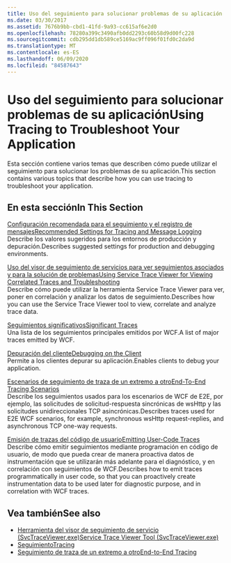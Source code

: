 ```yaml
---
title: Uso del seguimiento para solucionar problemas de su aplicación
ms.date: 03/30/2017
ms.assetid: 7676b9bb-cbd1-41fd-9a93-cc615af6e2d0
ms.openlocfilehash: 78280a399c3490afb0dd2293c60b58d9d00fc228
ms.sourcegitcommit: cdb295dd1db589ce5169ac9ff096f01fd0c2da9d
ms.translationtype: MT
ms.contentlocale: es-ES
ms.lasthandoff: 06/09/2020
ms.locfileid: "84587643"
---
```

# <a name="using-tracing-to-troubleshoot-your-application"></a><span data-ttu-id="eeafe-102">Uso del seguimiento para solucionar problemas de su aplicación</span><span class="sxs-lookup"><span data-stu-id="eeafe-102">Using Tracing to Troubleshoot Your Application</span></span>
<span data-ttu-id="eeafe-103">Esta sección contiene varios temas que describen cómo puede utilizar el seguimiento para solucionar los problemas de su aplicación.</span><span class="sxs-lookup"><span data-stu-id="eeafe-103">This section contains various topics that describe how you can use tracing to troubleshoot your application.</span></span>  
  
## <a name="in-this-section"></a><span data-ttu-id="eeafe-104">En esta sección</span><span class="sxs-lookup"><span data-stu-id="eeafe-104">In This Section</span></span>  
 [<span data-ttu-id="eeafe-105">Configuración recomendada para el seguimiento y el registro de mensajes</span><span class="sxs-lookup"><span data-stu-id="eeafe-105">Recommended Settings for Tracing and Message Logging</span></span>](recommended-settings-for-tracing-and-message-logging.md)  
 <span data-ttu-id="eeafe-106">Describe los valores sugeridos para los entornos de producción y depuración.</span><span class="sxs-lookup"><span data-stu-id="eeafe-106">Describes suggested settings for production and debugging environments.</span></span>  
  
 [<span data-ttu-id="eeafe-107">Uso del visor de seguimiento de servicios para ver seguimientos asociados y para la solución de problemas</span><span class="sxs-lookup"><span data-stu-id="eeafe-107">Using Service Trace Viewer for Viewing Correlated Traces and Troubleshooting</span></span>](using-service-trace-viewer-for-viewing-correlated-traces-and-troubleshooting.md)  
 <span data-ttu-id="eeafe-108">Describe cómo puede utilizar la herramienta Service Trace Viewer para ver, poner en correlación y analizar los datos de seguimiento.</span><span class="sxs-lookup"><span data-stu-id="eeafe-108">Describes how you can use the Service Trace Viewer tool to view, correlate and analyze trace data.</span></span>  
  
 [<span data-ttu-id="eeafe-109">Seguimientos significativos</span><span class="sxs-lookup"><span data-stu-id="eeafe-109">Significant Traces</span></span>](significant-traces.md)  
 <span data-ttu-id="eeafe-110">Una lista de los seguimientos principales emitidos por WCF.</span><span class="sxs-lookup"><span data-stu-id="eeafe-110">A list of major traces emitted by WCF.</span></span>  
  
 [<span data-ttu-id="eeafe-111">Depuración del cliente</span><span class="sxs-lookup"><span data-stu-id="eeafe-111">Debugging on the Client</span></span>](debugging-on-the-client.md)  
 <span data-ttu-id="eeafe-112">Permite a los clientes depurar su aplicación.</span><span class="sxs-lookup"><span data-stu-id="eeafe-112">Enables clients to debug your application.</span></span>  
  
 [<span data-ttu-id="eeafe-113">Escenarios de seguimiento de traza de un extremo a otro</span><span class="sxs-lookup"><span data-stu-id="eeafe-113">End-To-End Tracing Scenarios</span></span>](end-to-end-tracing-scenarios.md)  
 <span data-ttu-id="eeafe-114">Describe los seguimientos usados para los escenarios de WCF de E2E, por ejemplo, las solicitudes de solicitud-respuesta sincrónicas de wsHttp y las solicitudes unidireccionales TCP asincrónicas.</span><span class="sxs-lookup"><span data-stu-id="eeafe-114">Describes traces used for E2E WCF scenarios, for example, synchronous wsHttp request-replies, and asynchronous TCP one-way requests.</span></span>  
  
 [<span data-ttu-id="eeafe-115">Emisión de trazas del código de usuario</span><span class="sxs-lookup"><span data-stu-id="eeafe-115">Emitting User-Code Traces</span></span>](emitting-user-code-traces.md)  
 <span data-ttu-id="eeafe-116">Describe cómo emitir seguimientos mediante programación en código de usuario, de modo que pueda crear de manera proactiva datos de instrumentación que se utilizarán más adelante para el diagnóstico, y en correlación con seguimientos de WCF.</span><span class="sxs-lookup"><span data-stu-id="eeafe-116">Describes how to emit traces programmatically in user code, so that you can proactively create instrumentation data to be used later for diagnostic purpose, and in correlation with WCF traces.</span></span>  
  
## <a name="see-also"></a><span data-ttu-id="eeafe-117">Vea también</span><span class="sxs-lookup"><span data-stu-id="eeafe-117">See also</span></span>

- [<span data-ttu-id="eeafe-118">Herramienta del visor de seguimiento de servicio (SvcTraceViewer.exe)</span><span class="sxs-lookup"><span data-stu-id="eeafe-118">Service Trace Viewer Tool (SvcTraceViewer.exe)</span></span>](../../service-trace-viewer-tool-svctraceviewer-exe.md)
- [<span data-ttu-id="eeafe-119">Seguimiento</span><span class="sxs-lookup"><span data-stu-id="eeafe-119">Tracing</span></span>](index.md)
- [<span data-ttu-id="eeafe-120">Seguimiento de traza de un extremo a otro</span><span class="sxs-lookup"><span data-stu-id="eeafe-120">End-to-End Tracing</span></span>](end-to-end-tracing.md)
